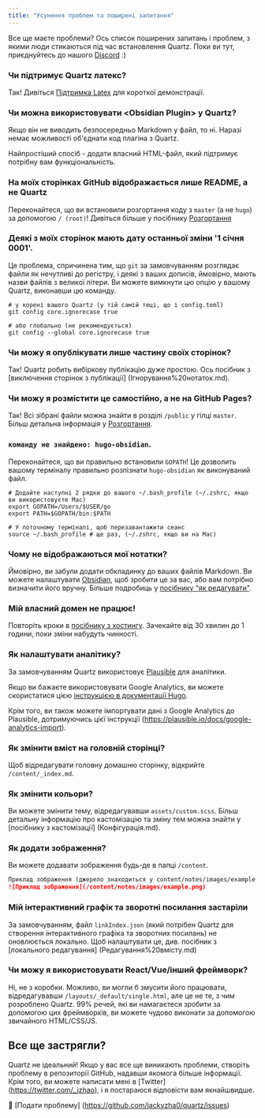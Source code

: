 ```yaml
---
title: "Усунення проблем та поширені запитання"
---
```


Все ще маєте проблеми? Ось список поширених запитань і проблем, з якими люди стикаються під час встановлення Quartz.
Поки ви тут, приєднуйтесь до нашого [Discord](https://discord.gg/cRFFHYye7t) :)

### Чи підтримує Quartz латекс?
Так! Дивіться [Підтримка Latex](Підтримка%20Latex.md) для короткої демонстрації.

### Чи можна використовувати \<Obsidian Plugin\> у Quartz?
Якщо він не виводить безпосередньо Markdown у файл, то ні. Наразі немає можливості об'єднати код плагіна з Quartz.

Найпростіший спосіб - додати власний HTML-файл, який підтримує потрібну вам функціональність.

### На моїх сторінках GitHub відображається лише README, а не Quartz
Переконайтеся, що ви встановили розгортання коду з `master` (а не `hugo`) за допомогою `/ (root)`! Дивіться більше у посібнику [Розгортання](Розгортання.md)

### Деякі з моїх сторінок мають дату останньої зміни '1 січня 0001'.
Це проблема, спричинена тим, що `git` за замовчуванням розглядає файли як нечутливі до регістру, і деякі з ваших дописів, ймовірно, мають назви файлів з великої літери. Ви можете вимкнути цю опцію у вашому Quartz, виконавши цю команду.

```hell
# у корені вашого Quartz (у тій самій теці, що і config.toml)
git config core.ignorecase true

# або глобально (не рекомендується)
git config --global core.ignorecase true
```

### Чи можу я опублікувати лише частину своїх сторінок?
Так! Quartz робить вибіркову публікацію дуже простою. Ось посібник з [виключення сторінок з публікації] (Ігнорування%20нотаток.md).

### Чи можу я розмістити це самостійно, а не на GitHub Pages?
Так! Всі зібрані файли можна знайти в розділі `/public` у гілці `master`. Більш детальна інформація у [Розгортання](Розгортання.md).

### `команду не знайдено: hugo-obsidian`.
Переконайтеся, що ви правильно встановили `GOPATH`! Це дозволить вашому терміналу правильно розпізнати `hugo-obsidian` як виконуваний файл.

```hell
# Додайте наступні 2 рядки до вашого ~/.bash_profile (~/.zshrc, якщо ви використовуєте Mac)
export GOPATH=/Users/$USER/go
export PATH=$GOPATH/bin:$PATH

# У поточному терміналі, щоб перезавантажити сеанс
source ~/.bash_profile # ще раз, (~/.zshrc, якщо ви на Mac)
```

### Чому не відображаються мої нотатки?
Ймовірно, ви забули додати обкладинку до ваших файлів Markdown. Ви можете налаштувати [Obsidian](Інтеграція%20з%20Obsidian.md), щоб зробити це за вас, або вам потрібно визначити його вручну. Більше подробиць у [посібнику "як редагувати"](Редагування%20вмісту.md).

### Мій власний домен не працює!
Повторіть кроки в [посібнику з хостингу](Розгортання.md). Зачекайте від 30 хвилин до 1 години, поки зміни набудуть чинності.

### Як налаштувати аналітику?
За замовчуванням Quartz використовує [Plausible](https://plausible.io/) для аналітики.

Якщо ви бажаєте використовувати Google Analytics, ви можете скористатися цією [інструкцією в документації Hugo](https://gohugo.io/templates/internal/#google-analytics).

Крім того, ви також можете імпортувати дані з Google Analytics до Plausible, дотримуючись цієї інструкції (https://plausible.io/docs/google-analytics-import).


### Як змінити вміст на головній сторінці?
Щоб відредагувати головну домашню сторінку, відкрийте `/content/_index.md`.

### Як змінити кольори?
Ви можете змінити тему, відредагувавши `assets/custom.scss`. Більш детальну інформацію про кастомізацію та зміну тем можна знайти у [посібнику з кастомізації] (Конфігурація.md).

### Як додати зображення?
Ви можете додавати зображення будь-де в папці `/content`.

```markdown
Приклад зображення (джерело знаходиться у content/notes/images/example.png)
![Приклад зображення](/content/notes/images/example.png)
```

### Мій інтерактивний графік та зворотні посилання застаріли
За замовчуванням, файл `linkIndex.json` (який потрібен Quartz для створення інтерактивного графіка та зворотних посилань) не оновлюється локально. Щоб налаштувати це, див. посібник з [локального редагування] (Редагування%20вмісту.md)

### Чи можу я використовувати React/Vue/інший фреймворк?
Ні, не з коробки. Можливо, ви могли б змусити його працювати, відредагувавши `/layouts/_default/single.html`, але це не те, з чим розроблено Quartz. 99% речей, які ви намагаєтеся зробити за допомогою цих фреймворків, ви можете чудово виконати за допомогою звичайного HTML/CSS/JS.

## Все ще застрягли?
Quartz не ідеальний! Якщо у вас все ще виникають проблеми, створіть проблему в репозиторії GitHub, надавши якомога більше інформації. Крім того, ви можете написати мені в [Twitter] (https://twitter.com/_jzhao), і я постараюся відповісти вам якнайшвидше.

🐛 [Подати проблему] (https://github.com/jackyzha0/quartz/issues)